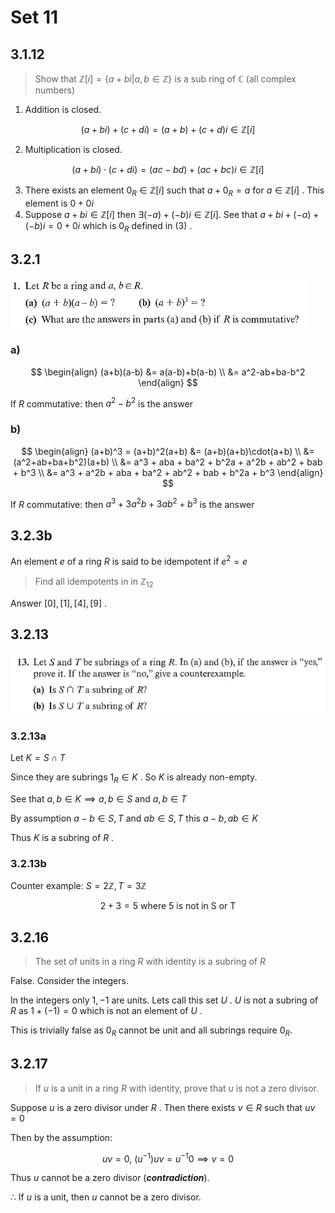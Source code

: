 # Set 11
## 3.1.12

> Show that $\mathbb{Z}[i] = \{a+bi|a, b\in\mathbb{Z}\}$ is a sub ring of $\mathbb{C}$ (all complex numbers)

1. Addition is closed.

$$
(a+bi)+(c+di) = (a+b)+(c+d)i \in \mathbb{Z}[i]
$$

2. Multiplication is closed.

$$
(a+bi)\cdot(c+di) = (ac-bd)+(ac+bc)i \in \mathbb{Z}[i]
$$

3. There exists an element $0_R \in \mathbb{Z}[i]$ such that $a+0_R=a$ for $a\in\mathbb{Z}[i]$ . This element is $0+0i$
4. Suppose $a+bi \in \mathbb{Z}[i]$ then $\exists (-a)+(-b)i\in\mathbb{Z}[i]$. See that $a+bi + (-a)+(-b)i = 0+0i$ which is $0_R$ defined in $(3)$ .

## 3.2.1

![3.2.1](../Problems/3.2.1.png)

### a)

$$
\begin{align}
(a+b)(a-b) &= a(a-b)+b(a-b) \\
&= a^2-ab+ba-b^2
\end{align}
$$

If $R$ commutative: then $a^2-b^2$ is the answer

### b)
$$
\begin{align}
(a+b)^3 = (a+b)^2(a+b) &= (a+b)(a+b)\cdot(a+b) \\
&= (a^2+ab+ba+b^2)(a+b) \\
&= a^3 + aba + ba^2 + b^2a + a^2b + ab^2 + bab + b^3 \\
&= a^3 + a^2b + aba + ba^2 + ab^2 + bab + b^2a + b^3 
\end{align}
$$

If $R$ commutative: then $a^3 + 3a^2b + 3ab^2 + b^3$ is the answer

## 3.2.3b

An element $e$ of a ring $R$ is said to be idempotent if $e^2=e$

> Find all idempotents in in $\mathbb{Z}_{12}$

Answer $[0], [1], [4], [9]$ .

## 3.2.13

![3.2.13a](../Problems/3.2.13a.png)
### 3.2.13a
Let $K = S \cap T$

Since they are subrings $1_R \in K$ . So $K$ is already non-empty.

See that $a, b\in K \implies a, b \in S \text{ and } a, b\in T$

By assumption $a-b \in S, T$ and $ab \in S, T$ this $a-b, ab \in K$

Thus $K$ is a subring of $R$ .

### 3.2.13b
Counter example: $S=2\mathbb{Z}, T=3\mathbb{Z}$ 

$$
2+3=5 \text{ where 5 is not in S or T }
$$

## 3.2.16

> The set of units in a ring $R$ with identity is a subring of $R$

False. Consider the integers. 

In the integers only $1, -1$ are units. Lets call this set $U$ . $U$ is not a subring of $R$ as $1+(-1)=0$ which is not an element of $U$ .

This is trivially false as $0_R$ cannot be unit and all subrings require $0_R$.

## 3.2.17

> If $u$ is a unit in a ring $R$ with identity, prove that $u$ is not a zero divisor.

Suppose $u$ is a zero divisor under $R$ . Then there exists $v\in R$ such that $uv=0$

Then by the assumption:

$$
uv = 0,\ (u^{-1})uv = u^{-1}0 \implies v=0
$$

Thus $u$ cannot be a  zero divisor (***contradiction***).

$\therefore$ If $u$ is a unit, then $u$ cannot be a zero divisor.